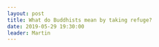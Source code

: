 ```yaml
---
layout: post
title: What do Buddhists mean by taking refuge?
date: 2019-05-29 19:30:00
leader: Martin 
---
```

